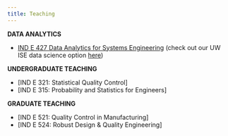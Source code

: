 ```yaml
---
title: Teaching
---
```


**DATA ANALYTICS** 

- [IND E 427 Data Analytics for Systems Engineering](http://analytics.shuaihuang.info/)
(check out our UW ISE data science option [here](http://analytics.shuaihuang.info/](https://ise.washington.edu/students/BSIE/data-science-option)))

**UNDERGRADUATE TEACHING**

- [IND E 321: Statistical Quality Control]
- [IND E 315: Probability and Statistics for Engineers]

**GRADUATE TEACHING**

- [IND E 521: Quality Control in Manufacturing]
- [IND E 524: Robust Design & Quality Engineering]


